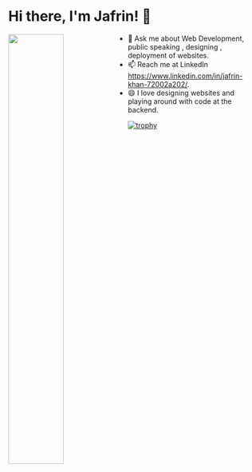 # Hi there, I'm Jafrin! 👋
<img align="left" width="47%" src="https://github-readme-stats.vercel.app/api?username=Jafrin-khan&show_icons=true&theme=radica"/>






- 💬 Ask me about Web Development, public speaking , designing , deployment of websites. 
- 📫 Reach me at LinkedIn https://www.linkedin.com/in/jafrin-khan-72002a202/.
- 😄 I love designing websites and playing around with code at the backend.




[![trophy](https://github-profile-trophy.vercel.app/?username=Jafrin-khan)](https://github.com/ryo-ma/github-profile-trophy)


